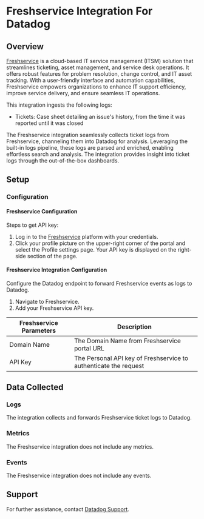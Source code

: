 # Freshservice Integration For Datadog

## Overview

[Freshservice][1] is a cloud-based IT service management (ITSM) solution that streamlines ticketing, asset management, and service desk operations. It offers robust features for problem resolution, change control, and IT asset tracking. With a user-friendly interface and automation capabilities, Freshservice empowers organizations to enhance IT support efficiency, improve service delivery, and ensure seamless IT operations.

This integration ingests the following logs:

- Tickets: Case sheet detailing an issue's history, from the time it was reported until it was closed

The Freshservice integration seamlessly collects ticket logs from Freshservice, channeling them into Datadog for analysis. Leveraging the built-in logs pipeline, these logs are parsed and enriched, enabling effortless search and analysis. The integration provides insight into ticket logs through the out-of-the-box dashboards.

## Setup

### Configuration

#### Freshservice Configuration

Steps to get API key:

1. Log in to the [Freshservice][2] platform with your credentials.
2. Click your profile picture on the upper-right corner of the portal and select the Profile settings page. Your API key is displayed on the right-side section of the page.

#### Freshservice Integration Configuration

Configure the Datadog endpoint to forward Freshservice events as logs to Datadog.

1. Navigate to Freshservice.
2. Add your Freshservice API key.

| Freshservice Parameters | Description                                                                |
| ----------------------- | -------------------------------------------------------------------------- |
| Domain Name             | The Domain Name from Freshservice portal URL                               |
| API Key                 | The Personal API key of Freshservice  to authenticate the request          |

## Data Collected

### Logs

The integration collects and forwards Freshservice ticket logs to Datadog.

### Metrics

The Freshservice integration does not include any metrics.

### Events

The Freshservice integration does not include any events.

## Support

For further assistance, contact [Datadog Support][3].

[1]: https://developers.freshservice.com/
[2]: https://login.freshworks.com/email-login/
[3]: https://docs.datadoghq.com/help/